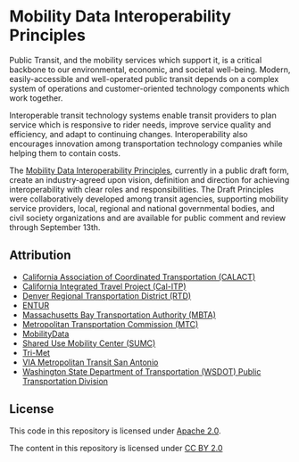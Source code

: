 # Mobility Data Interoperability Principles

Public Transit, and the mobility services which support it, is a critical backbone to our environmental, economic, and societal well-being.  Modern, easily-accessible and well-operated public transit depends on a complex system of operations and customer-oriented technology components which work together.  

Interoperable transit technology systems enable transit providers to plan service which is responsive to rider needs, improve service quality and efficiency, and adapt to continuing changes.  Interoperability also encourages innovation among transportation technology companies while helping them to contain costs.

The [Mobility Data Interoperability Principles](https://interoperable-mobility.github.io/principles), currently in a public draft form, create an industry-agreed upon vision, definition and direction for achieving interoperability with clear roles and responsibilities.  The Draft Principles were collaboratively developed among transit agencies, supporting mobility service providers, local, regional and national governmental bodies, and civil society organizations and are available for public comment and review through September 13th.  

## Attribution

 - [California Association of Coordinated Transportation (CALACT)](https://www.calact.org)  
 - [California Integrated Travel Project (Cal-ITP)](http://calitp.org)  
 - [Denver Regional Transportation District (RTD)](https://www.rtd-denver.com/)  
 - [ENTUR](https://entur.no/)  
 - [Massachusetts Bay Transportation Authority (MBTA)](https://www.mbta.com/)  
 - [Metropolitan Transportation Commission (MTC) ](http://bayareametro.org)  
 - [MobilityData](http://mobilitydata.org)  
 - [Shared Use Mobility Center (SUMC) ](https://sharedusemobilitycenter.org/)  
 - [Tri-Met](https://trimet.org/)  
 - [VIA Metropolitan Transit San Antonio](https://www.viainfo.net/)  
 - [Washington State Department of Transportation (WSDOT) Public Transportation Division](https://wsdot.wa.gov/)  

## License

This code in this repository is licensed under [Apache 2.0](./LICENSE).

The content in this repository is licensed under [CC BY 2.0](https://creativecommons.org/licenses/by/2.0/)
